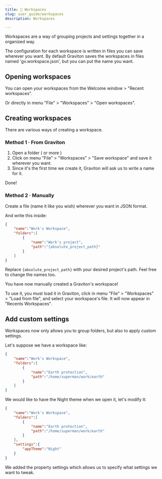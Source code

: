 ```yaml
---
title: 🍱 Workspaces
slug: user_guide/workspaces
description: Workspaces

---
```



Workspaces are a way of grouping projects and settings together in a organized way.

The configuration for each workspace is written in files you can save wherever you want. By default Graviton saves the workspaces in files named 'gv.workspace.json', but you can put the name you want.

## Opening workspaces
You can open your workspaces from the Welcome window > "Recent workspaces".

Or directly in menu "File" > "Workspaces" > "Open workspaces".


## Creating workspaces
There are various ways of creating a workspace.

### Method 1 · From Graviton

1. Open a folder ( or more )
2. Click on menu "File" > "Workspaces" > "Save workspace" and save it wherever you want.
3. Since it's the first time we create it, Graviton will ask us to write a name for it.

Done!

### Method 2 · Manually
Create a file (name it like you wish) wherever you want in JSON format.

And write this inside:

```json
{
	"name":"Work's Workspace",
	"folders":[
		{
			"name":"Work's project",
			"path":"{absolute_project_path}"
		}
	]
}
```

Replace `{absolute_project_path}` with your desired project's path. Feel free to change the names too.

You have now manually created a Graviton's workspace! 

To use it, you must load it in Graviton, click in menu "File" > "Workspaces" > "Load from file", and select your workspace's file. It will now appear in "Recents Workspaces".


## Add custom settings
Workspaces now only allows you to group folders, but also to apply custom settings.

Let's suppose we have a workspace like:

```json
{
	"name":"Work's Workspace",
	"folders":[
		{
			"name":"Earth protection",
			"path":"/home/superman/work/earth"
		}
	]
}
```

We would like to have the Night theme when we open it, let's modify it:
```json
{
	"name":"Work's Workspace",
	"folders":[
		{
			"name":"Earth protection",
			"path":"/home/superman/work/earth"
		}
	],
	"settings":{
		"appTheme":"Night"
	}
}
```

We added the property settings which allows us to specify what settings we want to tweak.